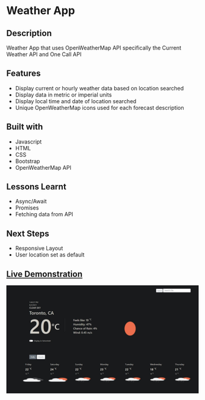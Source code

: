 # Weather App

## Description
Weather App that uses OpenWeatherMap API specifically the Current Weather API and One Call API

## Features
- Display current or hourly weather data based on location searched
- Display data in metric or imperial units
- Display local time and date of location searched
- Unique OpenWeatherMap icons used for each forecast description

## Built with
- Javascript
- HTML
- CSS
- Bootstrap
- OpenWeatherMap API

## Lessons Learnt
- Async/Await
- Promises
- Fetching data from API

## Next Steps
- Responsive Layout
- User location set as default

## [Live Demonstration](https://ngoytom.github.io/weather/)
![UI of app](https://github.com/ngoytom/weather-app/blob/main/weather.JPG?raw=true)


